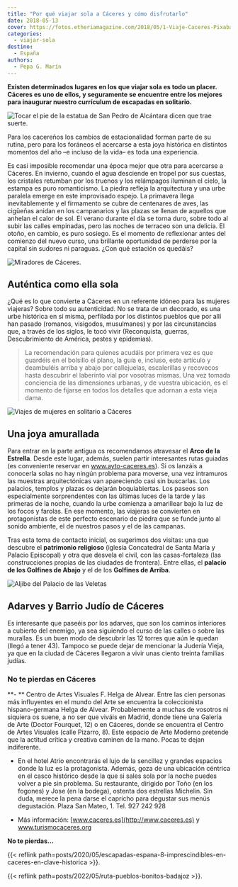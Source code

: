 ```yaml
---
title: "Por qué viajar sola a Cáceres y cómo disfrutarlo"
date: 2018-05-13
cover: https://fotos.etheriamagazine.com/2018/05/1-Viaje-Caceres-Pixabay1569100.jpg
categories: 
  - viajar-sola
destino: 
  - España
authors: 
  - Pepa G. Marín
---
```


**Existen determinados lugares en los que viajar sola es todo un placer. Cáceres es uno 
de ellos, y seguramente se encuentre entre los mejores para inaugurar nuestro currículum 
de escapadas en solitario.** 

![Tocar el pie de la estatua de San Pedro de Alcántara dicen que trae suerte.](https://fotos.etheriamagazine.com/2018/05/7-Viaje-Caceres-Suerte.jpg "Tocar el pie de la estatua de San Pedro de Alcántara dicen que trae suerte.")

Para los cacereños los cambios de estacionalidad forman parte de su rutina, pero para 
los foráneos el acercarse a esta joya histórica en distintos momentos del año –e incluso 
de la vida– es toda una experiencia. 

Es casi imposible recomendar una época mejor que otra para acercarse a Cáceres. En 
invierno, cuando el agua desciende en tropel por sus cuestas, los cristales retumban por 
los truenos y los relámpagos iluminan el cielo, la estampa es puro romanticismo. La 
piedra refleja la arquitectura y una urbe paralela emerge en este improvisado espejo. La 
primavera llega inevitablemente y el firmamento se cubre de centenares de aves, las 
cigüeñas anidan en los campanarios y las plazas se llenan de aquellos que anhelan el 
calor de sol. El verano durante el día se torna duro, sobre todo al subir las calles 
empinadas, pero las noches de terraceo son una delicia. El otoño, en cambio, es puro 
sosiego. Es el momento de reflexionar antes del comienzo del nuevo curso, una brillante 
oportunidad de perderse por la capital sin sudores ni paraguas. ¿Con qué estación os 
quedáis? 

![Miradores de Cáceres.](https://fotos.etheriamagazine.com/2018/05/1-Viaje-Caceres-Pixabay1569100.jpg "Desde los miradores no sólo apreciarás la belleza del conjunto desde los tejados, también te admirará la presencia de numerosas aves.")

## Auténtica como ella sola

¿Qué es lo que convierte a Cáceres en un referente idóneo para las mujeres viajeras? 
Sobre todo su autenticidad. No se trata de un decorado, es una urbe histórica en sí 
misma, perfilada por los distintos pueblos que por allí han pasado (romanos, visigodos, 
musulmanes) y por las circunstancias que, a través de los siglos, le tocó vivir 
(Reconquista, guerras, Descubrimiento de América, pestes y epidemias). 

> La recomendación para quienes acudáis por primera vez es que guardéis en el bolsillo el 
> plano, la guía e, incluso, este artículo y deambuléis arriba y abajo por callejuelas, 
> escalerillas y recovecos hasta descubrir el laberinto vial por vosotras mismas. Una vez 
> tomada conciencia de las dimensiones urbanas, y de vuestra ubicación, es el momento de 
> fijarse en todos los detalles que adornan a esta vieja dama. 

![Viajes de mujeres en solitario a Cáceres](https://fotos.etheriamagazine.com/2018/05/2-Viaje-Caceres-calle-amargura.jpg "La Casa de los Carvajal, del siglo XV, cuenta con elementos góticos y renacentistas.")

## Una joya amurallada

Para entrar en la parte antigua os recomendamos atravesar el **Arco de la Estrella**. 
Desde este lugar, además, suelen partir interesantes rutas guiadas (es conveniente 
reservar en www.ayto-caceres.es). Si os lanzáis a conocerla solas no hay ningún problema 
para moverse, una vez intramuros las muestras arquitectónicas van apareciendo casi sin 
buscarlas. Los palacios, templos y plazas os dejarán boquiabiertas. Los paseos son 
especialmente sorprendentes con las últimas luces de la tarde y las primeras de la 
noche, cuando la urbe comienza a amarillear bajo la luz de los focos y farolas. En ese 
momento, las viajeras se convierten en protagonistas de este perfecto escenario de 
piedra que se funde junto al sonido ambiente, el de nuestros pasos y el de las campanas. 

Tras esta toma de contacto inicial, os sugerimos dos visitas: una que descubre el 
**patrimonio religioso** (iglesia Concatedral de Santa María y Palacio Episcopal) y otra 
que desvela el civil, con las casas-fortaleza (las construcciones propias de las 
ciudades de frontera). Entre ellas, el **palacio de los Golfines de Abajo** y el de los 
**Golfines de Arriba**. 

![Aljibe del Palacio de las Veletas](https://fotos.etheriamagazine.com/2018/05/6-Viaje-Caceres-aljibe.jpg "En el aljibe del Palacio de las Veletas se almacenaba agua para la vivienda.")

## Adarves y Barrio Judío de Cáceres

Es interesante que paseéis por los adarves, que son los caminos interiores a cubierto 
del enemigo, ya sea siguiendo el curso de las calles o sobre las murallas. Es un buen 
modo de descubrir las 12 torres que aún le quedan (llegó a tener 43). Tampoco se puede 
dejar de mencionar la Judería Vieja, ya que en la ciudad de Cáceres llegaron a vivir 
unas ciento treinta familias judías. 

### No te pierdas en Cáceres

**- ** Centro de Artes Visuales F. Helga de Alvear. Entre las cien personas más 
influyentes en el mundo del Arte se encuentra la coleccionista hispano-germana Helga de 
Alvear. Probablemente a muchas de vosotros ni siquiera os suene, a no ser que viváis en 
Madrid, donde tiene una Galería de Arte (Doctor Fourquet, 12) o en Cáceres, donde se 
encuentra el Centro de Artes Visuales (calle Pizarro, 8). Este espacio de Arte Moderno 
pretende que la actitud crítica y creativa caminen de la mano. Pocas te dejan 
indiferente. 

- En el hotel Atrio encontrarás el lujo de la sencillez y grandes espacios donde la luz 
es la protagonista. Además, goza de una ubicación céntrica en el casco histórico desde 
la que si sales sola por la noche puedes volver a pie sin problema. Su restaurante, 
dirigido por Toño (en los fogones) y Jose (en la bodega), ostenta dos estrellas 
Michelin. Sin duda, merece la pena darse el capricho para degustar sus menús 
degustación. Plaza San Mateo, 1. Tel. 927 242 928 

- Más información: [www.caceres.es](http://www.caceres.es) y www.turismocaceres.org 

**No te pierdas...** 

{{< reflink 
path=posts/2020/05/escapadas-espana-8-imprescindibles-en-caceres-en-clave-historica >}}. 

{{< reflink path=posts/2022/05/ruta-pueblos-bonitos-badajoz >}}.
